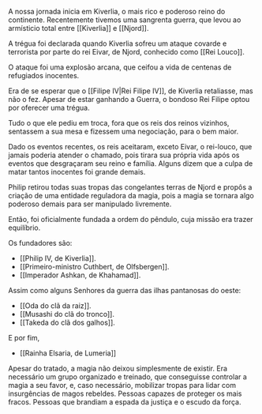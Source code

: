 A nossa jornada inicia em Kiverlia, o mais rico e poderoso reino do continente. Recentemente tivemos uma sangrenta guerra, que levou ao armísticio total entre [[Kiverlia]] e [[Njord]].

A trégua foi declarada quando Kiverlia sofreu um ataque covarde e terrorista por parte do rei Eivar, de Njord, conhecido como [[Rei Louco]].

O ataque foi uma explosão arcana, que ceifou a vida de centenas de refugiados inocentes.

Era de se esperar que o [[Filipe IV|Rei Filipe IV]], de Kiverlia retaliasse, mas não o fez. Apesar de estar ganhando a Guerra, o bondoso Rei Filipe optou por oferecer uma trégua.

Tudo o que ele pediu em troca, fora que os reis dos reinos vizinhos, sentassem a sua mesa e fizessem uma negociação, para o bem maior.

Dado os eventos recentes, os reis aceitaram, exceto Eivar, o rei-louco, que jamais poderia atender o chamado, pois tirara sua própria vida após os eventos que desgraçaram seu reino e família. Alguns dizem que a culpa de matar tantos inocentes foi grande demais.

Philip retirou todas suas tropas das congelantes terras de Njord e propôs a criação de uma entidade reguladora da magia, pois a magia se tornara algo poderoso demais para ser manipulado livremente.

Então, foi oficialmente fundada a ordem do pêndulo, cuja missão era trazer equilíbrio.

Os fundadores são:

 * [[Philip IV, de Kiverlia]].
 * [[Primeiro-ministro Cuthbert, de Olfsbergen]].
 * [[Imperador Ashkan, de Khahamad]].

Assim como alguns Senhores da guerra das ilhas pantanosas do oeste:

 * [[Oda do clã da raiz]].
 * [[Musashi do clã do tronco]].
 * [[Takeda do clã dos galhos]].

E por fim,

 * [[Rainha Elsaria, de Lumeria]]

Apesar do tratado, a magia não deixou simplesmente de existir. Era necessário um grupo organizado e treinado, que conseguisse controlar a magia a seu favor, e, caso necessário, mobilizar tropas para lidar com insurgências de magos rebeldes. Pessoas capazes de proteger os mais fracos. Pessoas que brandiam a espada da justiça e o escudo da força.



